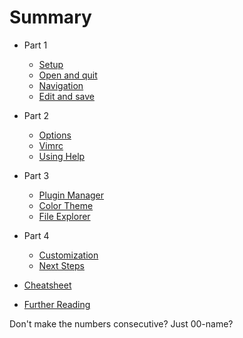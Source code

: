 # Summary

* Part 1
    * [Setup](00-setup.md)
    * [Open and quit](01-open-quit.md)
    * [Navigation](02-navigation.md)
    * [Edit and save](03-edit-save.md)

* Part 2
    * [Options](04-options.md)
    * [Vimrc](05-vimrc.md)
    * [Using Help](06-using-help.md)

* Part 3
    * [Plugin Manager](07-plugin-manager.md)
    * [Color Theme](08-color-theme.md)
    * [File Explorer](09-file-explorer.md)

* Part 4
    * [Customization](10-customization.md)
    * [Next Steps](99-next-steps.md)

* [Cheatsheet](cheatsheet.md)

* [Further Reading](further-reading.md)



Don't make the numbers consecutive? Just 00-name?

